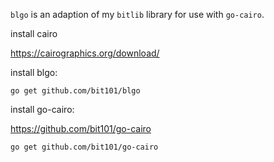 `blgo` is an adaption of my `bitlib` library for use with `go-cairo`.

install cairo

https://cairographics.org/download/

install blgo:

`go get github.com/bit101/blgo`

install go-cairo:

https://github.com/bit101/go-cairo

`go get github.com/bit101/go-cairo`

